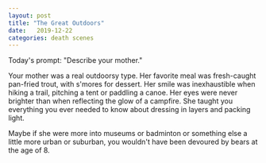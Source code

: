 ```yaml
---
layout: post
title: "The Great Outdoors"
date:   2019-12-22
categories: death scenes
---
```

Today's prompt: "Describe your mother."

Your mother was a real outdoorsy type. Her favorite meal was fresh-caught pan-fried trout, with s'mores for dessert. Her smile was inexhaustible when hiking a trail, pitching a tent or paddling a canoe. Her eyes were never brighter than when reflecting the glow of a campfire. She taught you everything you ever needed to know about dressing in layers and packing light.

Maybe if she were more into museums or badminton or something else a little more urban or suburban, you wouldn't have been devoured by bears at the age of 8.
